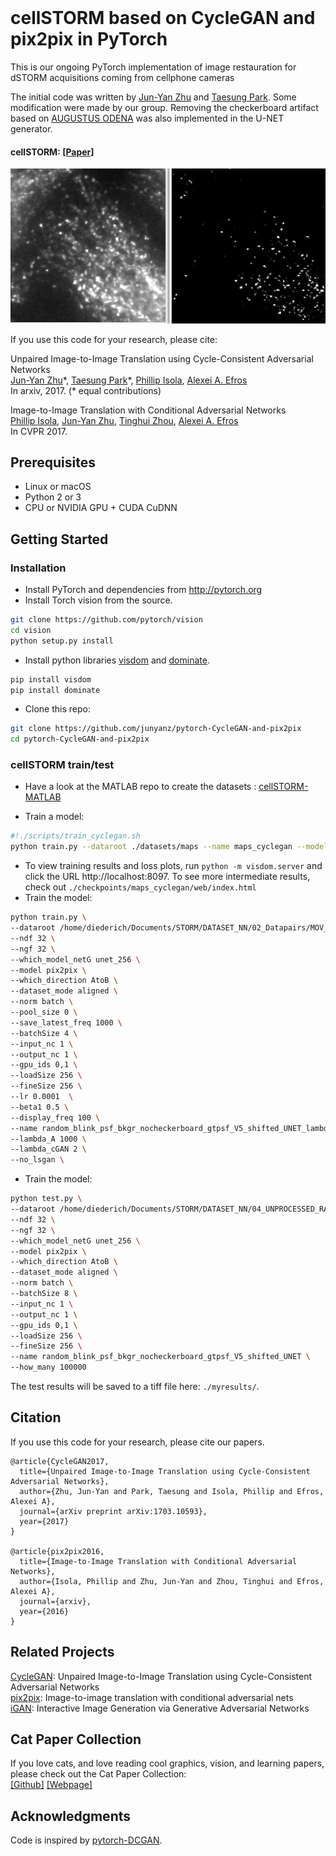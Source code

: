 
<br><br><br>

# cellSTORM based on CycleGAN and pix2pix in PyTorch

This is our ongoing PyTorch implementation of image restauration for dSTORM acquisitions coming from cellphone cameras 

The initial code was written by [Jun-Yan Zhu](https://github.com/junyanz) and [Taesung Park](https://github.com/taesung89). Some modification were made by our group. Removing the checkerboard artifact based on [AUGUSTUS ODENA](distill.pub/2016/deconv-checkerboard/) was also implemented in the U-NET generator. 



#### cellSTORM:  [[Paper]](https://arxiv.org/pdf/commingsoon.pdf)
<img src="https://github.com/bionanoimaging/cellSTORM-pyTorch/blob/master/images/Hela_A_to_B.png"/>

If you use this code for your research, please cite:

Unpaired Image-to-Image Translation using Cycle-Consistent Adversarial Networks  
[Jun-Yan Zhu](https://people.eecs.berkeley.edu/~junyanz/)\*,  [Taesung Park](https://taesung.me/)\*, [Phillip Isola](https://people.eecs.berkeley.edu/~isola/), [Alexei A. Efros](https://people.eecs.berkeley.edu/~efros)  
In arxiv, 2017. (* equal contributions)  


Image-to-Image Translation with Conditional Adversarial Networks  
[Phillip Isola](https://people.eecs.berkeley.edu/~isola), [Jun-Yan Zhu](https://people.eecs.berkeley.edu/~junyanz), [Tinghui Zhou](https://people.eecs.berkeley.edu/~tinghuiz), [Alexei A. Efros](https://people.eecs.berkeley.edu/~efros)   
In CVPR 2017.


## Prerequisites
- Linux or macOS
- Python 2 or 3
- CPU or NVIDIA GPU + CUDA CuDNN

## Getting Started
### Installation
- Install PyTorch and dependencies from http://pytorch.org
- Install Torch vision from the source.
```bash
git clone https://github.com/pytorch/vision
cd vision
python setup.py install
```
- Install python libraries [visdom](https://github.com/facebookresearch/visdom) and [dominate](https://github.com/Knio/dominate).
```bash
pip install visdom
pip install dominate
```
- Clone this repo:
```bash
git clone https://github.com/junyanz/pytorch-CycleGAN-and-pix2pix
cd pytorch-CycleGAN-and-pix2pix
```

### cellSTORM train/test
- Have a look at the MATLAB repo to create the datasets	:
[cellSTORM-MATLAB](https://github.com/bionanoimaging/cellSTORM-MATLAB)


- Train a model:
```bash
#!./scripts/train_cyclegan.sh
python train.py --dataroot ./datasets/maps --name maps_cyclegan --model cycle_gan --no_dropout
```
- To view training results and loss plots, run `python -m visdom.server` and click the URL http://localhost:8097. To see more intermediate results, check out `./checkpoints/maps_cyclegan/web/index.html`
- Train the model:
```bash
python train.py \
--dataroot /home/diederich/Documents/STORM/DATASET_NN/02_Datapairs/MOV_2018_03_06_11_43_47_randomBlink2500_lines_ISO6400_texp_1_125testSTORM_4000frames_2500emitter_dense_256px_params_png_frames_shifted_combined \
--ndf 32 \
--ngf 32 \
--which_model_netG unet_256 \
--model pix2pix \
--which_direction AtoB \
--dataset_mode aligned \
--norm batch \
--pool_size 0 \
--save_latest_freq 1000 \
--batchSize 4 \
--input_nc 1 \
--output_nc 1 \
--gpu_ids 0,1 \
--loadSize 256 \
--fineSize 256 \
--lr 0.0001  \
--beta1 0.5 \
--display_freq 100 \
--name random_blink_psf_bkgr_nocheckerboard_gtpsf_V5_shifted_UNET_lambda_A_1000_lambda_cGAN_0.5_ISO_6400_random_lines  \
--lambda_A 1000 \
--lambda_cGAN 2 \
--no_lsgan \
```
- Train the model:
```bash
python test.py \
--dataroot /home/diederich/Documents/STORM/DATASET_NN/04_UNPROCESSED_RAW_HW/2018-01-23_17.53.21_oldSample_ISO3200_10xEypiece_texp_1_30_256 \
--ndf 32 \
--ngf 32 \
--which_model_netG unet_256 \
--model pix2pix \
--which_direction AtoB \
--dataset_mode aligned \
--norm batch \
--batchSize 8 \
--input_nc 1 \
--output_nc 1 \
--gpu_ids 0,1 \
--loadSize 256 \
--fineSize 256 \
--name random_blink_psf_bkgr_nocheckerboard_gtpsf_V5_shifted_UNET \
--how_many 100000
```

The test results will be saved to a tiff file here: `./myresults/`.

## Citation
If you use this code for your research, please cite our papers.
```
@article{CycleGAN2017,
  title={Unpaired Image-to-Image Translation using Cycle-Consistent Adversarial Networks},
  author={Zhu, Jun-Yan and Park, Taesung and Isola, Phillip and Efros, Alexei A},
  journal={arXiv preprint arXiv:1703.10593},
  year={2017}
}

@article{pix2pix2016,
  title={Image-to-Image Translation with Conditional Adversarial Networks},
  author={Isola, Phillip and Zhu, Jun-Yan and Zhou, Tinghui and Efros, Alexei A},
  journal={arxiv},
  year={2016}
}
```

## Related Projects
[CycleGAN](https://github.com/junyanz/CycleGAN): Unpaired Image-to-Image Translation using Cycle-Consistent Adversarial Networks  
[pix2pix](https://github.com/phillipi/pix2pix): Image-to-image translation with conditional adversarial nets  
[iGAN](https://github.com/junyanz/iGAN): Interactive Image Generation via Generative Adversarial Networks

## Cat Paper Collection
If you love cats, and love reading cool graphics, vision, and learning papers, please check out the Cat Paper Collection:  
[[Github]](https://github.com/junyanz/CatPapers) [[Webpage]](https://people.eecs.berkeley.edu/~junyanz/cat/cat_papers.html)

## Acknowledgments
Code is inspired by [pytorch-DCGAN](https://github.com/pytorch/examples/tree/master/dcgan).

